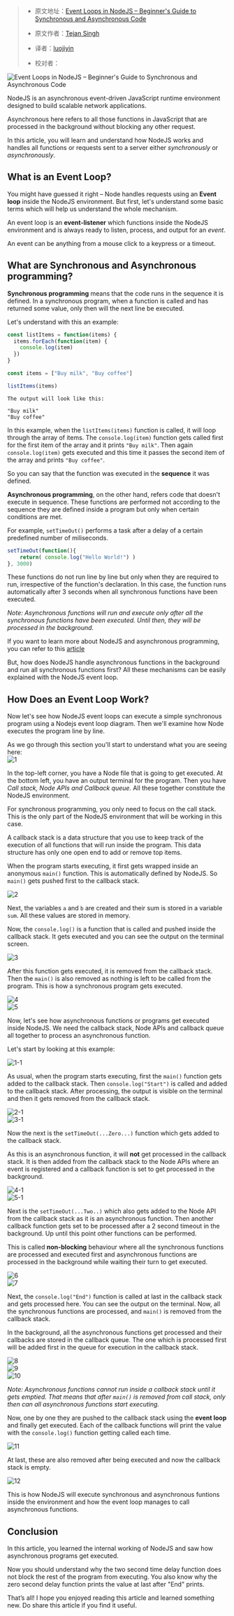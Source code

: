 > - 原文地址：[Event Loops in NodeJS – Beginner's Guide to Synchronous and Asynchronous Code](https://www.freecodecamp.org/news/nodejs-eventloop-tutorial/)
> - 原文作者：[Tejan Singh](https://www.freecodecamp.org/news/author/tejan/)
>
> - 译者：[luojiyin](https://github.com/luojiyin1987)
> - 校对者：

![Event Loops in NodeJS – Beginner's Guide to Synchronous and Asynchronous Code](https://www.freecodecamp.org/news/content/images/size/w2000/2021/08/oliver-hale-2cYueJxEDz8-unsplash.jpg)

NodeJS is an asynchronous event-driven JavaScript runtime environment designed to build scalable network applications.

Asynchronous here refers to all those functions in JavaScript that are processed in the background without blocking any other request.

In this article, you will learn and understand how NodeJS works and handles all functions or requests sent to a server either _synchronously_ or _asynchronously_.

## What is an Event Loop?

You might have guessed it right – Node handles requests using an **Event loop** inside the NodeJS environment. But first, let's understand some basic terms which will help us understand the whole mechanism.

An event loop is an **event-listener** which functions inside the NodeJS environment and is always ready to listen, process, and output for an _event_.

An event can be anything from a mouse click to a keypress or a timeout.

## What are Synchronous and Asynchronous programming?

**Synchronous programming** means that the code runs in the sequence it is defined. In a synchronous program, when a function is called and has returned some value, only then will the next line be executed.

Let's understand with this an example:

```js
const listItems = function(items) {
  items.forEach(function(item) {
    console.log(item)
  })
}

const items = ["Buy milk", "Buy coffee"]

listItems(items)
```

```
The output will look like this:

"Buy milk"
"Buy coffee"

```

In this example, when the `listItems(items)` function is called, it will loop through the array of items. The `console.log(item)` function gets called first for the first item of the array and it prints `"Buy milk"`. Then again `console.log(item)` gets executed and this time it passes the second item of the array and prints `"Buy coffee"`.

So you can say that the function was executed in the **sequence** it was defined.

**Asynchronous programming**, on the other hand, refers code that doesn't execute in sequence. These functions are performed not according to the sequence they are defined inside a program but only when certain conditions are met.

For example, `setTimeOut()` performs a task after a delay of a certain predefined number of miliseconds.

```js
setTimeOut(function(){
    return( console.log("Hello World!") )
}, 3000)
```

These functions do not run line by line but only when they are required to run, irrespective of the function's declaration. In this case, the function runs automatically after 3 seconds when all synchronous functions have been executed.

_Note: Asynchronous functions will run and execute only after all the synchronous functions have been executed. Until then, they will be processed in the background._

If you want to learn more about NodeJS and asynchronous programming, you can refer to this [article](https://www.freecodecamp.org/news/node-js-what-when-where-why-how-ab8424886e2/)

But, how does NodeJS handle asynchronous functions in the background and run all synchronous functions first? All these mechanisms can be easily explained with the NodeJS event loop.

## How Does an Event Loop Work?

Now let's see how NodeJS event loops can execute a simple synchronous program using a Nodejs event loop diagram. Then we'll examine how Node executes the program line by line.

As we go through this section you'll start to understand what you are seeing here:  
![1](https://www.freecodecamp.org/news/content/images/2021/08/1.PNG)

In the top-left corner, you have a Node file that is going to get executed. At the bottom left, you have an output terminal for the program. Then you have _Call stack, Node APIs and Callback queue._ All these together constitute the NodeJS environment.

For synchronous programming, you only need to focus on the call stack. This is the only part of the NodeJS environment that will be working in this case.

A callback stack is a data structure that you use to keep track of the execution of all functions that will run inside the program. This data structure has only one open end to add or remove top items.

When the program starts executing, it first gets wrapped inside an anonymous `main()` function. This is automatically defined by NodeJS. So `main()` gets pushed first to the callback stack.

![2](https://www.freecodecamp.org/news/content/images/2021/08/2.PNG)

Next, the variables `a` and `b` are created and their sum is stored in a variable `sum`. All these values are stored in memory.

Now, the `console.log()` is a function that is called and pushed inside the callback stack. It gets executed and you can see the output on the terminal screen.

![3](https://www.freecodecamp.org/news/content/images/2021/08/3.PNG)

After this function gets executed, it is removed from the callback stack. Then the `main()` is also removed as nothing is left to be called from the program. This is how a synchronous program gets executed.

![4](https://www.freecodecamp.org/news/content/images/2021/08/4.PNG)  
![5](https://www.freecodecamp.org/news/content/images/2021/08/5.PNG)

Now, let's see how asynchronous functions or programs get executed inside NodeJS. We need the callback stack, Node APIs and callback queue all together to process an asynchronous function.

Let's start by looking at this example:

![1-1](https://www.freecodecamp.org/news/content/images/2021/08/1-1.PNG)

As usual, when the program starts executing, first the `main()` function gets added to the callback stack. Then `console.log("Start")` is called and added to the callback stack. After processing, the output is visible on the terminal and then it gets removed from the callback stack.

![2-1](https://www.freecodecamp.org/news/content/images/2021/08/2-1.PNG)  
![3-1](https://www.freecodecamp.org/news/content/images/2021/08/3-1.PNG)

Now the next is the `setTimeOut(...Zero...)` function which gets added to the callback stack.

As this is an asynchronous function, it will **not** get processed in the callback stack. It is then added from the callback stack to the Node APIs where an event is registered and a callback function is set to get processed in the background.

![4-1](https://www.freecodecamp.org/news/content/images/2021/08/4-1.PNG)  
![5-1](https://www.freecodecamp.org/news/content/images/2021/08/5-1.PNG)

Next is the `setTimeOut(...Two..)` which also gets added to the Node API from the callback stack as it is an asynchronous function. Then another callback function gets set to be processed after a 2 second timeout in the background. Up until this point other functions can be performed.

This is called **non-blocking** behaviour where all the synchronous functions are processed and executed first and asynchronous functions are processed in the background while waiting their turn to get executed.

![6](https://www.freecodecamp.org/news/content/images/2021/08/6.PNG)  
![7](https://www.freecodecamp.org/news/content/images/2021/08/7.PNG)

Next, the `console.log("End")` function is called at last in the callback stack and gets processed here. You can see the output on the terminal. Now, all the synchronous functions are processed, and `main()` is removed from the callback stack.

In the background, all the asynchronous functions get processed and their callbacks are stored in the callback queue. The one which is processed first will be added first in the queue for execution in the callback stack.

![8](https://www.freecodecamp.org/news/content/images/2021/08/8.PNG)  
![9](https://www.freecodecamp.org/news/content/images/2021/08/9.PNG)  
![10](https://www.freecodecamp.org/news/content/images/2021/08/10.PNG)

_Note: Asynchronous functions cannot run inside a callback stack until it gets emptied. That means that after `main()` is removed from call stack, only then can all asynchronous functions start executing._

Now, one by one they are pushed to the callback stack using the **event loop** and finally get executed. Each of the callback functions will print the value with the `console.log()` function getting called each time.

![11](https://www.freecodecamp.org/news/content/images/2021/08/11.PNG)

At last, these are also removed after being executed and now the callback stack is empty.

![12](https://www.freecodecamp.org/news/content/images/2021/08/12.PNG)

This is how NodeJS will execute synchronous and asynchronous funtions inside the environment and how the event loop manages to call asynchronous functions.

## Conclusion

In this article, you learned the internal working of NodeJS and saw how asynchronous programs get executed.

Now you should understand why the two second time delay function does not block the rest of the program from executing. You also know why the zero second delay function prints the value at last after "End" prints.

That’s all! I hope you enjoyed reading this article and learned something new. Do share this article if you find it useful.
